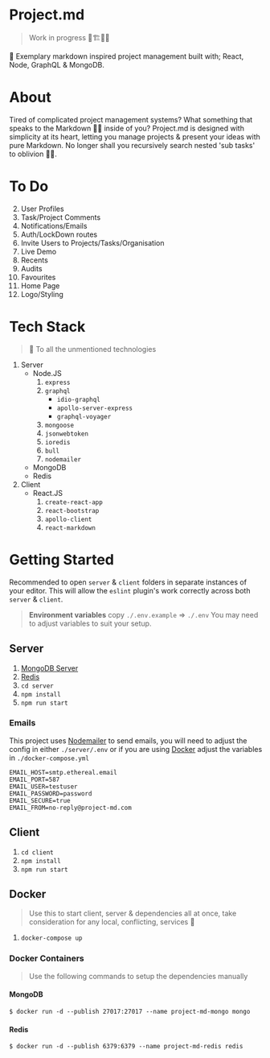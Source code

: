 # Project.md
> Work in progress 🚧🏗👷‍♂️

📝 Exemplary markdown inspired project management built with; React, Node, GraphQL & MongoDB.

# About
Tired of complicated project management systems? What something that speaks to the Markdown 🐱‍👤 inside of you? Project.md is designed with simplicity at its heart, letting you manage projects & present your ideas with pure Markdown. No longer shall you recursively search nested 'sub tasks' to oblivion 🌌🤯.

# To Do
2. User Profiles
3. Task/Project Comments
4. Notifications/Emails
5. Auth/LockDown routes
6. Invite Users to Projects/Tasks/Organisation
7. Live Demo
8. Recents
9. Audits
10. Favourites 
11. Home Page
12. Logo/Styling

# Tech Stack
> 🍻 To all the unmentioned technologies 

1. Server
    * Node.JS
        1. `express`
        2. `graphql`
            * `idio-graphql`
            * `apollo-server-express`
            * `graphql-voyager`
        3. `mongoose`
        4. `jsonwebtoken`
        5. `ioredis`
        6. `bull`
        7. `nodemailer`
    * MongoDB
    * Redis
2. Client
    * React.JS
        1. `create-react-app`
        2. `react-bootstrap`
        3. `apollo-client`
        4. `react-markdown`

# Getting Started
Recommended to open `server` & `client` folders in separate instances of your editor. This will allow the `eslint` plugin's work correctly across both `server` & `client`.

> **Environment variables** copy `./.env.example` => `./.env` You may need to adjust variables to suit your setup.

## Server 
1. [MongoDB Server](https://www.mongodb.com/)
2. [Redis](https://redis.io/)
3. `cd server`
4. `npm install`
5. `npm run start`

### Emails
This project uses [Nodemailer](https://nodemailer.com/about/) to send emails, you will need to adjust the config in either `./server/.env` or if you are using [Docker](#docker) adjust the variables in `./docker-compose.yml`

```
EMAIL_HOST=smtp.ethereal.email
EMAIL_PORT=587
EMAIL_USER=testuser
EMAIL_PASSWORD=password
EMAIL_SECURE=true
EMAIL_FROM=no-reply@project-md.com
```

## Client 
1. `cd client`
2. `npm install`
3. `npm run start`

## Docker
> Use this to start client, server & dependencies all at once, take consideration for any local, conflicting, services 🐳

1. `docker-compose up`

### Docker Containers
> Use the following commands to setup the dependencies manually

#### MongoDB
```
$ docker run -d --publish 27017:27017 --name project-md-mongo mongo 
```

#### Redis
```
$ docker run -d --publish 6379:6379 --name project-md-redis redis
```